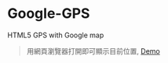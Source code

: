 Google-GPS
==========

HTML5 GPS with Google map
> 用網頁瀏覽器打開即可顯示目前位置, [Demo](http://tinyurl.com/mb92drx)
